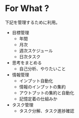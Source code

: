 # For What ?
下記を管理するために利用。
- 目標管理
	- 年間
	- 月次
	- 週次スケジュール
	- 日次タスク
- 思考をまとめる
	- 自己分析、やりたいこと
- 情報管理
	- インプット自動化
	- 情報のインプットの集約
	- アウトプットの集約と自動化
	- 記憶定着の仕組みか
- タスク管理
	- タスク分解、タスク進捗確認

